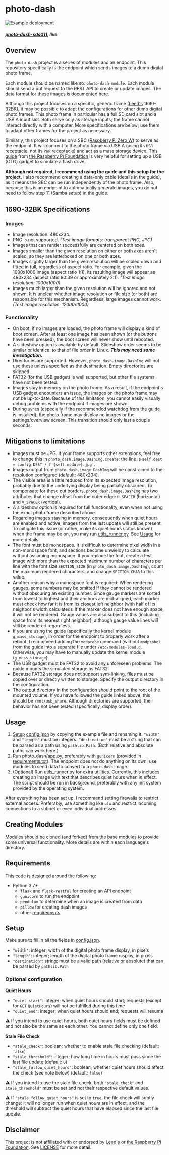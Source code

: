 # photo-dash

![Example deployment][.header]

##### *[photo-dash-sds011](https://github.com/cj-wong/photo-dash-sds011), live*


## Overview

The `photo-dash` project is a series of modules and an endpoint. This repository specifically is the endpoint which sends images to a dumb digital photo frame.

Each module should be named like so: `photo-dash-module`. Each module should send a put request to the REST API to create or update images. The data format for these images is documented [here](docs/DATA.md).

Although this project focuses on a specific, generic frame ([Leed's] 1690-32BK), it may be possible to adapt the configurations for other dumb digital photo frames. This photo frame in particular has a full SD card slot and a USB A input slot. Both serve only as storage inputs; the frame cannot interact directly with a computer. More specifications are below; use them to adapt other frames for the project as necessary.

Similarly, this project focuses on a SBC ([Raspberry Pi Zero W][RPIZ]) to serve as the endpoint. It will connect to the photo frame via USB A (using its `USB` receptacle, not its `PWR` receptacle) and act as a mass storage device. This [guide][USBGUIDE] from [the Raspberry Pi Foundation][RPI] is very helpful for setting up a USB (OTG) gadget to simulate a flash drive.

**Although not required, I recommend using the guide and this setup for the project.** I also recommend creating a data-only cable (details in the guide), as it means the SBC can be run independently of the photo frame. Also, because this is an endpoint to automatically generate images, you do not need to follow step 11 (Samba setup) in the guide.

## 1690-32BK Specifications

### Images

- Image resolution: 480x234.
- PNG is not supported. *(Test image formats: transparent PNG, JPG)*
- Images that can render successfully are centered on both axes.
- Images smaller than the given resolution on either or both axes aren't scaled, so they are letterboxed on one or both axes.
- Images slightly larger than the given resolution will be scaled down and fitted in full, regardless of aspect ratio. For example, given the 1000x1000 image (aspect ratio 1:1), its resulting image will appear as 480x234 (aspect ratio 80:39 or approximately 2:1). *(Test image resolution: 1000x1000)*
- Images much larger than the given resolution will be ignored and not shown. It is unclear whether image resolution or file size (or both) are responsible for this mechanism. Regardless, large images cannot work. *(Test image resolution: 12000x1000)*

### Functionality

- On boot, if no images are loaded, the photo frame will display a kind of boot screen. After at least one image has been shown (or the buttons have been pressed), the boot screen will never show until rebooted.
- A slideshow option is available by default. Slideshow order seems to be similar or identical to that of file order in Linux. ***This may need some investigation.***
- Directories are supported. However, `photo_dash.image.DashImg` will not use these unless specified as the destination. Empty directories are skipped.
- FAT32 (for the USB gadget) is well supported, but other file systems have not been tested.
- Images stay in memory on the photo frame. As a result, if the endpoint's USB gadget encounters an issue, the images on the photo frame may not be up-to-date. Because of this limitation, you cannot easily visually debug problems with the endpoint if images are shown.
- During `sync`s (especially if the recommended watchdog from the [guide][USBGUIDE] is installed), the photo frame may display no images or the settings/overview screen. This transition should only last a couple seconds.

## Mitigations to limitations

- Images must be JPG. If your frame supports other extensions, feel free to change this in `photo_dash.image.DashImg.create`; the line is `self.dest = config.DEST / f'{self.module}.jpg'`.
- Images output from `photo_dash.image.DashImg` will be constrained to the resolution configured (default: 480x234).
- The visible area is a little reduced from its expected image resolution, probably due to the underlying display being partially obscured. To compensate for these cut borders, `photo_dash.image.DashImg` has two attributes that change offset from the outer edge: `H_SPACER` (horizontal) and `V_SPACER` (vertical).
- A slideshow option is required for full functionality, even when not using the exact photo frame described above.
- Regarding images staying in memory, consequently when quiet hours are enabled and active, images from the last update will still be present. To mitigate this issue (or rather, make its quiet hours status known) when the frame may be on, you may run [utils_runner.py](utils_runner.py). See [Usage](#usage) for more details.
- The font must be monospace. It is difficult to determine pixel width in a non-monospace font, and sections become unwieldy to calculate without assuming monospace. If you replace the font, create a test image with more than the expected maximum number of characters per line with the font size `SECTION_SIZE` (in `photo_dash.image.DashImg`), count the maximum rendered characters, and change `SECTION_CHAR` to this value.
- Another reason why a monospace font is required: When rendering gauges, some numbers may be omitted if they cannot be rendered without obscuring an existing number. Since gauge markers are sorted from lowest to highest and their anchors are mid-aligned, each marker must check how far it is from its closest left neighbor (with half of its neighbor's width calculated). If the marker does not have enough space, it will not be rendered. Gauge values are also subject to this (including space from its nearest right neighbor), although gauge value lines will still be rendered regardless.
- If you are using the guide (specifically the kernel module `g_mass_storage`), in order for the endpoint to properly work after a reboot, I recommend adding the `modprobe` command (without `modprobe`) from the guide into a separate file under `/etc/modules-load.d`. Otherwise, you may have to manually update the kernel module (`g_mass_storage`).
- The USB gadget must be FAT32 to avoid any unforeseen problems. The guide mounts the simulated storage as FAT32.
- Because FAT32 storage does not support sym-linking, files must be copied over or directly written to storage. Specify the output directory in the configuration.
- The output directory in the configuration should point to the root of the mounted volume. If you have followed the guide linked above, this should be `/mnt/usb_share`. Although directories are supported, their behavior has not been tested (specifically, display order).

## Usage

1. [Setup](#setup) [config.json](config.json.example) by copying the example file and renaming it. `"width"` and `"length"` must be integers. `"destination"` must be a string that can be parsed as a path using `pathlib.Path`. (Both relative and absolute paths can work here.)
2. Run [photo_dash/app.py](photo_dash/app.py), preferably with `gunicorn` (provided in [requirements.txt](requirements.txt)). The endpoint does not do anything on its own; use modules to send data to convert to a `photo-dash` image.
3. (Optional) Run [utils_runner.py](utils_runner.py) for extra utilities. Currently, this includes creating an image with text that describes quiet hours when in effect. The script should be run in background, preferably with any init system provided by the operating system.

After everything has been set up, I recommend setting firewalls to restrict external access. Preferably, use something like `ufw` and restrict incoming connections to a subnet or even individual addresses.

## Creating Modules

Modules should be cloned (and forked) from the [base modules](https://github.com/cj-wong/photo-dash-base) to provide some universal functionality. More details are within each language's directory.

## Requirements

This code is designed around the following:

- Python 3.7+
    - `flask` and `flask-restful` for creating an API endpoint
    - `gunicorn` to run the endpoint
    - `pendulum` to determine when an image is created from data
    - `pillow` for creating dash images
    - other [requirements](requirements.txt)

## Setup

Make sure to fill in all the fields in [config.json](config.json.example).

- `"width"`: integer; width of the digital photo frame display, in pixels
- `"length"`: integer; length of the digital photo frame display, in pixels
- `"destination"`: string; must be a valid path (relative or absolute) that can be parsed by `pathlib.Path`

### Optional configuration

**Quiet Hours**

- `"quiet_start"`: integer; when quiet hours should start; requests (except for `GET` `QuietHours`) will not be fulfilled during this time
- `"quiet_end"`: integer; when quiet hours should end; requests will resume

⚠ If you intend to use quiet hours, both quiet hours fields must be defined and not also be the same as each other. You cannot define only one field.

**Stale File Check**

- `"stale_check"`: boolean; whether to enable stale file checking (default: `false`)
- `"stale_threshold"`: integer; how long time in hours must pass since the last file update (default: `0`)
- `"stale_follow_quiet_hours"`: boolean; whether quiet hours should affect the check (see note below) (default: `false`)

⚠ If you intend to use the stale file check, both `"stale_check"` and `stale_threshold"` must be set and not their respective default values.

⚠ If `"stale_follow_quiet_hours"` is set to `true`, the file check will subtly change: it will no longer run when quiet hours are in effect, and the threshold will subtract the quiet hours that have elapsed since the last file update.

## Disclaimer

This project is not affiliated with or endorsed by [Leed's] or [the Raspberry Pi Foundation][RPI]. See [LICENSE](LICENSE) for more detail.

[Leed's]: https://www.pcna.com/leeds/en-us
[RPI]: https://www.raspberrypi.org/
[RPIZ]: https://www.raspberrypi.org/products/raspberry-pi-zero-w/
[USBGUIDE]: https://magpi.raspberrypi.org/articles/pi-zero-w-smart-usb-flash-drive
[.header]: images/example.jpg?raw=true
[base.py]: https://github.com/cj-wong/photo-dash-base.py
